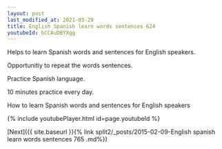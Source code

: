 ```yaml
---
layout: post
last_modified_at: 2021-03-29
title: English Spanish learn words sentences 624 
youtubeId: bCCAuDBYXgg
---
```

 
 
Helps to learn Spanish words and sentences for English speakers.

Opportunitiy to repeat the words sentences. 

Practice Spanish language. 
 
10 minutes practice every day. 
 
How to learn Spanish words and sentences for English speakers 
 
{% include youtubePlayer.html id=page.youtubeId %}
 
 
[Next]({{ site.baseurl }}{% link  split2/_posts/2015-02-09-English spanish learn words sentences 765 .md%})
 
